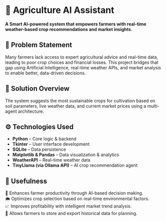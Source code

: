<h1>🌾 Agriculture AI Assistant</h1>

<p>
  <strong>A Smart AI-powered system that empowers farmers with real-time weather-based crop recommendations and market insights.</strong>
</p>

<h2>📌 Problem Statement</h2>
<p>
  Many farmers lack access to expert agricultural advice and real-time data, leading to poor crop choices and financial losses. This project bridges that gap using Artificial Intelligence, real-time weather APIs, and market analysis to enable better, data-driven decisions.
</p>

<h2>🧠 Solution Overview</h2>
<p>
  The system suggests the most sustainable crops for cultivation based on soil parameters, live weather data, and current market prices using a multi-agent architecture.
</p>

<h2>⚙️ Technologies Used</h2>
<ul>
  <li><strong>Python</strong> – Core logic & backend</li>
  <li><strong>Tkinter</strong> – User interface development</li>
  <li><strong>SQLite</strong> – Data persistence</li>
  <li><strong>Matplotlib & Pandas</strong> – Data visualization & analytics</li>
  <li><strong>WeatherAPI</strong> – Real-time weather data</li>
  <li><strong>TinyLlama (via Ollama API)</strong> – AI crop recommendation agent</li>
</ul>

<h2>🎯 Usefulness</h2>
<p>
  🌱 Enhances farmer productivity through AI-based decision making.<br>
  🌦 Optimizes crop selection based on real-time environmental factors.<br>
  📈 Improves profitability with intelligent market trend analysis.<br>
  🧾 Allows farmers to store and export historical data for planning.
</p>

